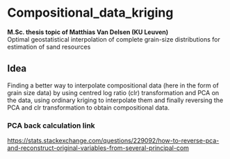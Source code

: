 # Compositional_data_kriging
**M.Sc. thesis topic of Matthias Van Delsen (KU Leuven)**  
Optimal geostatistical interpolation of complete grain-size distributions for estimation of sand resources

## Idea
Finding a better way to interpolate compositional data (here in the form of grain size data) by using centred log ratio (clr) transformation and PCA on the data, using ordinary kriging to interpolate them and finally reversing the PCA and clr transformation to obtain compositional data.

### PCA back calculation link
https://stats.stackexchange.com/questions/229092/how-to-reverse-pca-and-reconstruct-original-variables-from-several-principal-com

